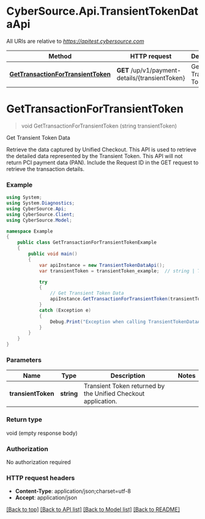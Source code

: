 # CyberSource.Api.TransientTokenDataApi

All URIs are relative to *https://apitest.cybersource.com*

Method | HTTP request | Description
------------- | ------------- | -------------
[**GetTransactionForTransientToken**](TransientTokenDataApi.md#gettransactionfortransienttoken) | **GET** /up/v1/payment-details/{transientToken} | Get Transient Token Data


<a name="gettransactionfortransienttoken"></a>
# **GetTransactionForTransientToken**
> void GetTransactionForTransientToken (string transientToken)

Get Transient Token Data

Retrieve the data captured by Unified Checkout. This API is used to retrieve the detailed data represented by the Transient Token. This API will not return PCI payment data (PAN). Include the Request ID in the GET request to retrieve the transaction details.

### Example
```csharp
using System;
using System.Diagnostics;
using CyberSource.Api;
using CyberSource.Client;
using CyberSource.Model;

namespace Example
{
    public class GetTransactionForTransientTokenExample
    {
        public void main()
        {
            var apiInstance = new TransientTokenDataApi();
            var transientToken = transientToken_example;  // string | Transient Token returned by the Unified Checkout application. 

            try
            {
                // Get Transient Token Data
                apiInstance.GetTransactionForTransientToken(transientToken);
            }
            catch (Exception e)
            {
                Debug.Print("Exception when calling TransientTokenDataApi.GetTransactionForTransientToken: " + e.Message );
            }
        }
    }
}
```

### Parameters

Name | Type | Description  | Notes
------------- | ------------- | ------------- | -------------
 **transientToken** | **string**| Transient Token returned by the Unified Checkout application.  | 

### Return type

void (empty response body)

### Authorization

No authorization required

### HTTP request headers

 - **Content-Type**: application/json;charset=utf-8
 - **Accept**: application/json

[[Back to top]](#) [[Back to API list]](../README.md#documentation-for-api-endpoints) [[Back to Model list]](../README.md#documentation-for-models) [[Back to README]](../README.md)

